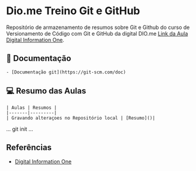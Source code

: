 # Dio.me Treino Git e GitHub 

Repositório de armazenamento de resumos sobre Git e Github do curso de Versionamento de Código com Git e GitHub da digital DIO.me [Link da Aula Digital Information One](https://web.dio.me/course/versionamento-de-codigo-com-git-e-github/learning/599dd3dd-d189-474f-a55c-22f37b4472da?back=/track/gft-start-logica-de-programacao).


## 📔 Documentação 
    
    - [Documentação git](https://git-scm.com/doc)

## 💻 Resumo das Aulas
    
    | Aulas | Resumos |
    |-------|---------|
    | Gravando alteraçoes no Repositório local | [Resumo]()|

...
git init 
...

## Referências

- [Digital Information One]()